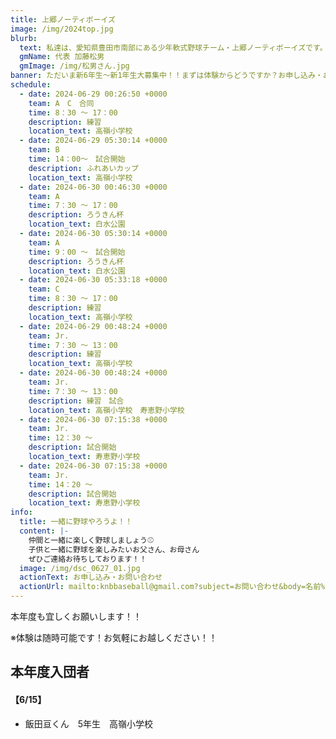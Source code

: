 ```yaml
---
title: 上郷ノーティボーイズ
image: /img/2024top.jpg
blurb:
  text: 私達は、愛知県豊田市南部にある少年軟式野球チーム・上郷ノーティボーイズです。野球を愛する少年・少女達の夢を育み、軟式野球を正しく指導し、体力向上と礼儀を養成します。また、親友同士の友情と交歓の場を与え、規則正しい明朗な少年・少女を育成することを目的としています。
  gmName: 代表 加藤松男
  gmImage: /img/松男さん.jpg
banner: ただいま新6年生～新1年生大募集中！！まずは体験からどうですか？お申し込み・お問い合わせはお気軽にどうぞ！！
schedule:
  - date: 2024-06-29 00:26:50 +0000
    team: A　C　合同
    time: 8：30 ～ 17：00
    description: 練習
    location_text: 高嶺小学校
  - date: 2024-06-29 05:30:14 +0000
    team: B
    time: 14：00～　試合開始
    description: ふれあいカップ
    location_text: 高嶺小学校
  - date: 2024-06-30 00:46:30 +0000
    team: A
    time: 7：30 ～ 17：00
    description: ろうきん杯
    location_text: 白水公園
  - date: 2024-06-30 05:30:14 +0000
    team: A
    time: 9：00 ～　試合開始
    description: ろうきん杯
    location_text: 白水公園
  - date: 2024-06-30 05:33:18 +0000
    team: C
    time: 8：30 ～ 17：00
    description: 練習
    location_text: 高嶺小学校
  - date: 2024-06-29 00:48:24 +0000
    team: Jr.
    time: 7：30 ～ 13：00
    description: 練習
    location_text: 高嶺小学校
  - date: 2024-06-30 00:48:24 +0000
    team: Jr.
    time: 7：30 ～ 13：00
    description: 練習　試合
    location_text: 高嶺小学校　寿恵野小学校
  - date: 2024-06-30 07:15:38 +0000
    team: Jr.
    time: 12：30 ～
    description: 試合開始
    location_text: 寿恵野小学校
  - date: 2024-06-30 07:15:38 +0000
    team: Jr.
    time: 14：20 ～
    description: 試合開始
    location_text: 寿恵野小学校
info:
  title: 一緒に野球やろうよ！！
  content: |-
    仲間と一緒に楽しく野球しましょう⚾
    子供と一緒に野球を楽しみたいお父さん、お母さん
    ぜひご連絡お待ちしております！！
  image: /img/dsc_0627_01.jpg
  actionText: お申し込み・お問い合わせ
  actionUrl: mailto:knbbaseball@gmail.com?subject=お問い合わせ&body=名前%20%3A%0D%0Aふりがな%20%3A%0D%0A電話%20%3A%0D%0A学校名%20%3A%0D%0A学年%20%3A%0D%0Aお問い合せ内容%20%3A（例、体験・見学・入団希望）
---
```

本年度も宜しくお願いします！！


※体験は随時可能です！お気軽にお越しください！！

## 本年度入団者

#### 【6/15】

* 飯田亘くん　5年生　高嶺小学校

